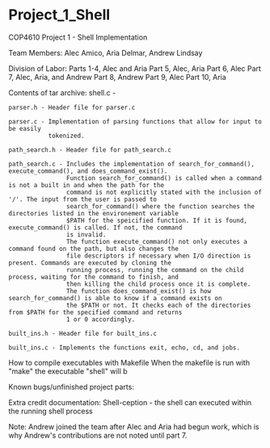 # Project_1_Shell
COP4610 Project 1 - Shell Implementation

Team Members: Alec Amico, Aria Delmar, Andrew Lindsay

Division of Labor:
    Parts 1-4, Alec and Aria
    Part 5, Alec, Aria
    Part 6, Alec
    Part 7, Alec, Aria, and Andrew
    Part 8, Andrew
    Part 9, Alec
    Part 10, Aria

Contents of tar archive:
    shell.c - 

    parser.h - Header file for parser.c

    parser.c - Implementation of parsing functions that allow for input to be easily
               tokenized. 

    path_search.h - Header file for path_search.c

    path_search.c - Includes the implementation of search_for_command(), execute_command(), and does_command_exist(). 
                    Function search_for_command() is called when a command is not a built in and when the path for the
                    command is not explicitly stated with the inclusion of '/'. The input from the user is passed to 
                    search_for_command() where the function searches the directories listed in the environement variable
                    $PATH for the speicified function. If it is found, execute_command() is called. If not, the command
                    is invalid. 
                    The function execute_command() not only executes a command found on the path, but also changes the 
                    file descriptors if necessary when I/O direction is present. Commands are executed by cloning the
                    running process, running the command on the child process, waiting for the command to finish, and 
                    then killing the child process once it is complete. 
                    The function does_command_exist() is how search_for_command() is able to know if a command exists on
                    the $PATH or not. It checks each of the directories from $PATH for the specified command and returns
                    1 or 0 accordingly. 

    built_ins.h - Header file for built_ins.c

    built_ins.c - Implements the functions exit, echo, cd, and jobs. 

How to compile executables with Makefile
    When the makefile is run with "make" the executable "shell" will b

Known bugs/unfinished project parts:

Extra credit documentation:
    Shell-ception - the shell can executed within the running shell process

Note: Andrew joined the team after Alec and Aria had begun work, which is why Andrew's contributions 
      are not noted until part 7. 

